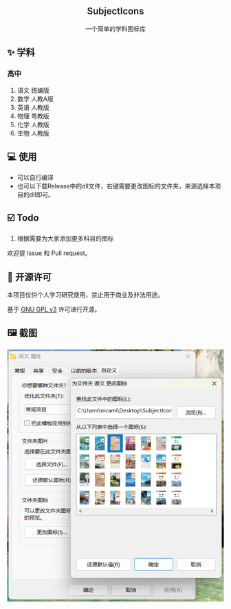 <h2 align="center" style="font-weight: 600">SubjectIcons</h2>
<p align="center">
    一个简单的学科图标库
</p>

## ✨ 学科

### 高中
1. 语文 统编版
2. 数学 人教A版
3. 英语 人教版
4. 物理 粤教版
5. 化学 人教版
6. 生物 人教版

## 💻 使用

- 可以自行编译
- 也可以下载Release中的dll文件，右键需要更改图标的文件夹，来源选择本项目的dll即可。

## ☑️ Todo

1. 根据需要为大家添加更多科目的图标

欢迎提 Issue 和 Pull request。

## 📜 开源许可

本项目仅供个人学习研究使用，禁止用于商业及非法用途。

基于 [GNU GPL v3](https://www.gnu.org/licenses/gpl-3.0.en.html#license-text) 许可进行开源。

## 🖼️ 截图
![choose_icon](./pic/choose_icon.png)